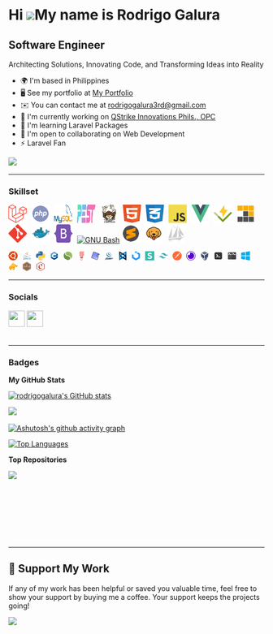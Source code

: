 Hi ![](https://user-images.githubusercontent.com/18350557/176309783-0785949b-9127-417c-8b55-ab5a4333674e.gif)My name is Rodrigo Galura
======================================================================================================================================

Software Engineer
-----------------

Architecting Solutions, Innovating Code, and Transforming Ideas into Reality

*   🌍 I'm based in Philippines
*   🖥️ See my portfolio at [My Portfolio](http://rodrigogalura.github.io/#/portfolio)
*   ✉️ You can contact me at [rodrigogalura3rd@gmail.com](mailto:rodrigogalura3rd@gmail.com)
*   🚀 I'm currently working on [QStrike Innovations Phils., OPC](http://prolook.com)
*   🧠 I'm learning Laravel Packages
*   🤝 I'm open to collaborating on Web Development
*   ⚡ Laravel Fan

<a href="https://github.com/rodrigogalura?tab=followers" target="_blank" rel="noreferrer"><img src="https://img.shields.io/github/followers/rodrigogalura?logo=github&style=for-the-badge&color=0891b2&labelColor=1c1917" /></a>

---
    
### Skillset

<p align="left">
<a href="https://laravel.com" target="_blank" rel="noreferrer" style="margin-right: 5px"><img src="https://raw.githubusercontent.com/rodrigogalura/rodrigogalura/refs/heads/main/img/laravel.svg" width="36" height="36" alt="Laravel" /></a>
<a href="https://www.php.net" target="_blank" rel="noreferrer" style="margin-right: 5px"><img src="https://raw.githubusercontent.com/rodrigogalura/rodrigogalura/refs/heads/main/img/php.svg" width="36" height="36" alt="PHP" /></a>
<a href="https://www.mysql.com" target="_blank" rel="noreferrer" style="margin-right: 5px"><img src="https://raw.githubusercontent.com/rodrigogalura/rodrigogalura/refs/heads/main/img/mysql.svg" width="36" height="36" alt="Mysql" /></a>
<a href="https://pestphp.com" target="_blank" rel="noreferrer" style="margin-right: 5px"><img src="https://raw.githubusercontent.com/rodrigogalura/rodrigogalura/refs/heads/main/img/pest.svg" width="36" height="36" alt="Pest" /></a>
<a href="https://getcomposer.org" target="_blank" rel="noreferrer" style="margin-right: 5px"><img src="https://raw.githubusercontent.com/rodrigogalura/rodrigogalura/refs/heads/main/img/composer.svg" width="36" height="36" alt="Composer" /></a>
<a href="https://developer.mozilla.org/en-US/docs/Glossary/HTML5" target="_blank" rel="noreferrer" style="margin-right: 5px"><img src="https://raw.githubusercontent.com/rodrigogalura/rodrigogalura/refs/heads/main/img/html5.svg" width="36" height="36" alt="HTML5" /></a>
<a href="https://developer.mozilla.org/en-US/docs/Web/CSS" target="_blank" rel="noreferrer" style="margin-right: 5px"><img src="https://raw.githubusercontent.com/rodrigogalura/rodrigogalura/refs/heads/main/img/css3.svg" width="36" height="36" alt="CSS3" /></a>
<a href="https://developer.mozilla.org/en-US/docs/Web/JavaScript" target="_blank" rel="noreferrer" style="margin-right: 5px"><img src="https://raw.githubusercontent.com/rodrigogalura/rodrigogalura/refs/heads/main/img/js.svg" width="36" height="36" alt="JavaScript" /></a>
<a href="https://vuejs.org" target="_blank" rel="noreferrer" style="margin-right: 5px"><img src="https://raw.githubusercontent.com/rodrigogalura/rodrigogalura/refs/heads/main/img/vue.svg" width="36" height="36" alt="Vue" /></a>
<!-- <a href="https://vitest.dev" target="_blank" rel="noreferrer"><img src="https://raw.githubusercontent.com/rodrigogalura/rodrigogalura/refs/heads/main/img/vitest.svg" width="36" height="36" alt="Vitest" /></a>
<a href="https://pnpm.io" target="_blank" rel="noreferrer"><img src="https://raw.githubusercontent.com/rodrigogalura/rodrigogalura/refs/heads/main/img/pnpm.svg" width="36" height="36" alt="PNPM" /></a> -->
<a href="https://vitest.dev" target="_blank" rel="noreferrer" style="margin-right: 5px"><img src="./img/vitest.svg" width="36" height="36" alt="Vitest" /></a>
<a href="https://pnpm.io" target="_blank" rel="noreferrer" style="margin-right: 5px"><img src="./img/pnpm.svg" width="36" height="36" alt="PNPM" /></a>
<a href="https://git-scm.com" target="_blank" rel="noreferrer" style="margin-right: 5px"><img src="https://raw.githubusercontent.com/rodrigogalura/rodrigogalura/refs/heads/main/img/git.svg" width="36" height="36" alt="Git" /></a>
<a href="https://www.docker.com" target="_blank" rel="noreferrer" style="margin-right: 5px"><img src="https://raw.githubusercontent.com/rodrigogalura/rodrigogalura/refs/heads/main/img/docker.svg" width="36" height="36" alt="Docker" /></a>
<a href="https://getbootstrap.com" target="_blank" rel="noreferrer" style="margin-right: 5px"><img src="https://raw.githubusercontent.com/rodrigogalura/rodrigogalura/refs/heads/main/img/bootstrap.svg" width="36" height="36" alt="Bootstrap" /></a>
<a href="https://www.gnu.org/software/bash" target="_blank" rel="noreferrer"><img src="https://raw.githubusercontent.com/danielcranney/readme-generator/main/public/icons/skills/gnubash.svg" width="36" height="36" alt="GNU Bash" /></a>
<a href="https://www.sublimetext.com" target="_blank" rel="noreferrer" style="margin-right: 5px"><img src="https://raw.githubusercontent.com/rodrigogalura/rodrigogalura/refs/heads/main/img/subl.svg" width="36" height="36" alt="Sublime Text" /></a>
<a href="https://www.usebruno.com" target="_blank" rel="noreferrer" style="margin-right: 5px"><img src="https://raw.githubusercontent.com/rodrigogalura/rodrigogalura/refs/heads/main/img/bruno.svg" width="36" height="36" alt="Bruno" /></a>
<a href="https://www.phpmyadmin.net" target="_blank" rel="noreferrer" style="margin-right: 5px"><img src="https://raw.githubusercontent.com/rodrigogalura/rodrigogalura/refs/heads/main/img/phpmyadmin.svg" width="36" height="36" alt="Phpmyadmin" /></a>

<a href="https://ubuntu.com" target="_blank" rel="noreferrer" style="margin-right: 5px"><img src="https://raw.githubusercontent.com/rodrigogalura/rodrigogalura/refs/heads/main/img/ubuntu.svg" width="18" height="18" alt="Ubuntu" /></a>
<a href="https://www.java.com/en" target="_blank" rel="noreferrer" style="margin-right: 5px"><img src="https://raw.githubusercontent.com/rodrigogalura/rodrigogalura/refs/heads/main/img/java.svg" width="18" height="18" alt="java" /></a>
<a href="https://www.python.org" target="_blank" rel="noreferrer" style="margin-right: 5px"><img src="https://raw.githubusercontent.com/rodrigogalura/rodrigogalura/refs/heads/main/img/python.svg" width="18" height="18" alt="python" /></a>
<a href="https://cplusplus.com" target="_blank" rel="noreferrer" style="margin-right: 5px"><img src="https://raw.githubusercontent.com/rodrigogalura/rodrigogalura/refs/heads/main/img/cpp.svg" width="18" height="18" alt="cpp" /></a>
<a href="https://www.slimframework.com" target="_blank" rel="noreferrer" style="margin-right: 5px"><img src="https://raw.githubusercontent.com/rodrigogalura/rodrigogalura/refs/heads/main/img/slim.svg" width="18" height="18" alt="slim" /></a>
<a href="https://lumen.laravel.com" target="_blank" rel="noreferrer" style="margin-right: 5px"><img src="https://raw.githubusercontent.com/rodrigogalura/rodrigogalura/refs/heads/main/img/lumen.svg" width="18" height="18" alt="lumen" /></a>
<a href="https://phpunit.de" target="_blank" rel="noreferrer" style="margin-right: 5px"><img src="https://raw.githubusercontent.com/rodrigogalura/rodrigogalura/refs/heads/main/img/phpunit.svg" width="18" height="18" alt="phpunit" /></a>
<a href="https://jquery.com" target="_blank" rel="noreferrer" style="margin-right: 5px"><img src="https://raw.githubusercontent.com/rodrigogalura/rodrigogalura/refs/heads/main/img/jquery.svg" width="18" height="18" alt="jquery" /></a>
<a href="https://backbonejs.org" target="_blank" rel="noreferrer" style="margin-right: 5px"><img src="https://raw.githubusercontent.com/rodrigogalura/rodrigogalura/refs/heads/main/img/backbonejs.svg" width="18" height="18" alt="backbonejs" /></a>
<a href="https://getuikit.com" target="_blank" rel="noreferrer" style="margin-right: 5px"><img src="https://raw.githubusercontent.com/rodrigogalura/rodrigogalura/refs/heads/main/img/uikit.svg" width="18" height="18" alt="uikit" /></a>
<a href="https://semantic-ui.com" target="_blank" rel="noreferrer" style="margin-right: 5px"><img src="https://raw.githubusercontent.com/rodrigogalura/rodrigogalura/refs/heads/main/img/semanticui.svg" width="18" height="18" alt="semanticui" /></a>
<a href="https://tailwindcss.com" target="_blank" rel="noreferrer" style="margin-right: 5px"><img src="https://raw.githubusercontent.com/rodrigogalura/rodrigogalura/refs/heads/main/img/tailwindcss.svg" width="18" height="18" alt="tailwindcss" /></a>
<a href="https://www.postman.com" target="_blank" rel="noreferrer" style="margin-right: 5px"><img src="https://raw.githubusercontent.com/rodrigogalura/rodrigogalura/refs/heads/main/img/postman.svg" width="18" height="18" alt="postman" /></a>
<a href="https://insomnia.rest" target="_blank" rel="noreferrer" style="margin-right: 5px"><img src="https://raw.githubusercontent.com/rodrigogalura/rodrigogalura/refs/heads/main/img/insomnia.svg" width="18" height="18" alt="insomnia" /></a>
<a href="https://www.virtualbox.org" target="_blank" rel="noreferrer" style="margin-right: 5px"><img src="https://raw.githubusercontent.com/rodrigogalura/rodrigogalura/refs/heads/main/img/virtualbox.svg" width="18" height="18" alt="virtualbox" /></a>
<a href="https://www.php.net" target="_blank" rel="noreferrer" style="margin-right: 5px"><img src="https://raw.githubusercontent.com/rodrigogalura/rodrigogalura/refs/heads/main/img/terminal.svg" width="18" height="18" alt="terminal" /></a>
<a href="https://gnunn1.github.io/tilix-web" target="_blank" rel="noreferrer" style="margin-right: 5px"><img src="https://raw.githubusercontent.com/rodrigogalura/rodrigogalura/refs/heads/main/img/tilix.svg" width="18" height="18" alt="tilix" /></a>
<a href="https://www.microsoft.com/en-ph/windows?r=1" target="_blank" rel="noreferrer" style="margin-right: 5px"><img src="https://raw.githubusercontent.com/rodrigogalura/rodrigogalura/refs/heads/main/img/windows.svg" width="18" height="18" alt="windows" /></a>
<a href="https://tableplus.com" target="_blank" rel="noreferrer" style="margin-right: 5px"><img src="https://raw.githubusercontent.com/rodrigogalura/rodrigogalura/refs/heads/main/img/table-plus.png" width="18" height="18" alt="tablePlus" /></a>
<a href="https://mochajs.org/next/getting-started" target="_blank" rel="noreferrer" style="margin-right: 5px"><img src="https://raw.githubusercontent.com/rodrigogalura/rodrigogalura/refs/heads/main/img/mocha.svg" width="18" height="18" alt="mocha" /></a>
<a href="https://www.chaijs.com/guide" target="_blank" rel="noreferrer" style="margin-right: 5px"><img src="https://raw.githubusercontent.com/rodrigogalura/rodrigogalura/refs/heads/main/img/chai.svg" width="18" height="18" alt="chai" /></a>
</p>

---

### Socials
  
<p align="left">
<a href="https://www.github.com/rodrigogalura" target="_blank" rel="noreferrer"><picture><source media="(prefers-color-scheme: dark)" srcset="https://raw.githubusercontent.com/danielcranney/readme-generator/main/public/icons/socials/github-dark.svg" /><source media="(prefers-color-scheme: light)" srcset="https://raw.githubusercontent.com/danielcranney/readme-generator/main/public/icons/socials/github.svg" /><img src="https://raw.githubusercontent.com/danielcranney/readme-generator/main/public/icons/socials/github.svg" width="32" height="32" /></picture></a>
<!-- <a href="https://www.youtube.com/@rodrigogalura" target="_blank" rel="noreferrer">
<picture>
  <source media="(prefers-color-scheme: dark)" srcset="https://raw.githubusercontent.com/danielcranney/readme-generator/main/public/icons/socials/youtube-dark.svg" />
  <source media="(prefers-color-scheme: light)" srcset="https://raw.githubusercontent.com/danielcranney/readme-generator/main/public/icons/socials/youtube.svg" />
  <img src="https://raw.githubusercontent.com/danielcranney/readme-generator/main/public/icons/socials/youtube.svg" width="32" height="32" />
</picture>
</a> -->
<a href="https://www.linkedin.com/in/rodrigogalura" target="_blank" rel="noreferrer"><picture><source media="(prefers-color-scheme: dark)" srcset="https://raw.githubusercontent.com/danielcranney/readme-generator/main/public/icons/socials/linkedin-dark.svg" /><source media="(prefers-color-scheme: light)" srcset="https://raw.githubusercontent.com/danielcranney/readme-generator/main/public/icons/socials/linkedin.svg" /><img src="https://raw.githubusercontent.com/danielcranney/readme-generator/main/public/icons/socials/linkedin.svg" width="32" height="32" /></picture></a>

<br />
<a href="https://www.codepen.io/rodrigogalura" target="_blank" rel="noreferrer"><picture><source media="(prefers-color-scheme: dark)" srcset="https://raw.githubusercontent.com/danielcranney/readme-generator/main/public/icons/socials/codepen-dark.svg" /><source media="(prefers-color-scheme: light)" srcset="https://raw.githubusercontent.com/danielcranney/readme-generator/main/public/icons/socials/codepen.svg" /><img src="https://raw.githubusercontent.com/danielcranney/readme-generator/main/public/icons/socials/codepen.svg" width="16" height="16" /></picture></a>
<a href="https://www.dev.to/rodrigogalura" target="_blank" rel="noreferrer"><picture><source media="(prefers-color-scheme: dark)" srcset="https://raw.githubusercontent.com/danielcranney/readme-generator/main/public/icons/socials/devdotto-dark.svg" /><source media="(prefers-color-scheme: light)" srcset="https://raw.githubusercontent.com/danielcranney/readme-generator/main/public/icons/socials/devdotto.svg" /><img src="https://raw.githubusercontent.com/danielcranney/readme-generator/main/public/icons/socials/devdotto.svg" width="16" height="16" /></picture></a>
<a href="https://discord.com/users/rodrigogalura" target="_blank" rel="noreferrer"><picture><source media="(prefers-color-scheme: dark)" srcset="https://raw.githubusercontent.com/danielcranney/readme-generator/main/public/icons/socials/discord-dark.svg" /><source media="(prefers-color-scheme: light)" srcset="https://raw.githubusercontent.com/danielcranney/readme-generator/main/public/icons/socials/discord.svg" /><img src="https://raw.githubusercontent.com/danielcranney/readme-generator/main/public/icons/socials/discord.svg" width="16" height="16" /></picture></a>
<a href="https://www.facebook.com/rodrigogalura" target="_blank" rel="noreferrer"><picture><source media="(prefers-color-scheme: dark)" srcset="https://raw.githubusercontent.com/danielcranney/readme-generator/main/public/icons/socials/facebook-dark.svg" /><source media="(prefers-color-scheme: light)" srcset="https://raw.githubusercontent.com/danielcranney/readme-generator/main/public/icons/socials/facebook.svg" /><img src="https://raw.githubusercontent.com/danielcranney/readme-generator/main/public/icons/socials/facebook.svg" width="16" height="16" /></picture></a>
<!-- <a href="https://www.gitlab.com/rodrigogalura" target="_blank" rel="noreferrer">
<picture>
  <source media="(prefers-color-scheme: dark)" srcset="https://raw.githubusercontent.com/danielcranney/readme-generator/main/public/icons/socials/gitlab-dark.svg" />
  <source media="(prefers-color-scheme: light)" srcset="https://raw.githubusercontent.com/danielcranney/readme-generator/main/public/icons/socials/gitlab.svg" />
  <img src="https://raw.githubusercontent.com/danielcranney/readme-generator/main/public/icons/socials/gitlab.svg" width="16" height="16" />
</picture>
</a> -->
<a href="https://rodrigogalura.hashnode.dev" target="_blank" rel="noreferrer"><picture><source media="(prefers-color-scheme: dark)" srcset="https://raw.githubusercontent.com/danielcranney/readme-generator/main/public/icons/socials/hashnode-dark.svg" /><source media="(prefers-color-scheme: light)" srcset="https://raw.githubusercontent.com/danielcranney/readme-generator/main/public/icons/socials/hashnode.svg" /><img src="https://raw.githubusercontent.com/danielcranney/readme-generator/main/public/icons/socials/hashnode.svg" width="16" height="16" /></picture></a>
<a href="http://www.instagram.com/rodrigogalura3rd" target="_blank" rel="noreferrer"><picture><source media="(prefers-color-scheme: dark)" srcset="https://raw.githubusercontent.com/danielcranney/readme-generator/main/public/icons/socials/instagram-dark.svg" /><source media="(prefers-color-scheme: light)" srcset="https://raw.githubusercontent.com/danielcranney/readme-generator/main/public/icons/socials/instagram.svg" /><img src="https://raw.githubusercontent.com/danielcranney/readme-generator/main/public/icons/socials/instagram.svg" width="16" height="16" /></picture></a>
<a href="http://www.medium.com/@rodrigogalura" target="_blank" rel="noreferrer"><picture><source media="(prefers-color-scheme: dark)" srcset="https://raw.githubusercontent.com/danielcranney/readme-generator/main/public/icons/socials/medium-dark.svg" /><source media="(prefers-color-scheme: light)" srcset="https://raw.githubusercontent.com/danielcranney/readme-generator/main/public/icons/socials/medium.svg" /><img src="https://raw.githubusercontent.com/danielcranney/readme-generator/main/public/icons/socials/medium.svg" width="16" height="16" /></picture></a>
<a href="https://www.stackoverflow.com/users/rodrigo-galura" target="_blank" rel="noreferrer"><picture><source media="(prefers-color-scheme: dark)" srcset="https://raw.githubusercontent.com/danielcranney/readme-generator/main/public/icons/socials/stackoverflow-dark.svg" /><source media="(prefers-color-scheme: light)" srcset="https://raw.githubusercontent.com/danielcranney/readme-generator/main/public/icons/socials/stackoverflow.svg" /><img src="https://raw.githubusercontent.com/danielcranney/readme-generator/main/public/icons/socials/stackoverflow.svg" width="16" height="16" /></picture></a>
<a href="https://www.x.com/rodrigogalura" target="_blank" rel="noreferrer"><picture><source media="(prefers-color-scheme: dark)" srcset="https://raw.githubusercontent.com/danielcranney/readme-generator/main/public/icons/socials/twitter-dark.svg" /><source media="(prefers-color-scheme: light)" srcset="https://raw.githubusercontent.com/danielcranney/readme-generator/main/public/icons/socials/twitter.svg" /><img src="https://raw.githubusercontent.com/danielcranney/readme-generator/main/public/icons/socials/twitter.svg" width="16" height="16" /></picture></a>
<a href="https://www.threads.net/@rodrigogalura" target="_blank" rel="noreferrer"><picture><source media="(prefers-color-scheme: dark)" srcset="https://raw.githubusercontent.com/danielcranney/readme-generator/main/public/icons/socials/threads-dark.svg" /><source media="(prefers-color-scheme: light)" srcset="https://raw.githubusercontent.com/danielcranney/readme-generator/main/public/icons/socials/threads.svg" /><img src="https://raw.githubusercontent.com/danielcranney/readme-generator/main/public/icons/socials/threads.svg" width="16" height="16" /></picture></a>
<a href="https://www.twitch.tv/rodrigogalura" target="_blank" rel="noreferrer"><picture><source media="(prefers-color-scheme: dark)" srcset="https://raw.githubusercontent.com/danielcranney/readme-generator/main/public/icons/socials/twitch-dark.svg" /><source media="(prefers-color-scheme: light)" srcset="https://raw.githubusercontent.com/danielcranney/readme-generator/main/public/icons/socials/twitch.svg" /><img src="https://raw.githubusercontent.com/danielcranney/readme-generator/main/public/icons/socials/twitch.svg" width="16" height="16" /></picture></a>
</p>

---

### Badges

<b>My GitHub Stats</b>

<a href="http://www.github.com/rodrigogalura"><img src="https://github-readme-stats.vercel.app/api?username=rodrigogalura&show_icons=true&hide=&count_private=true&title_color=0891b2&text_color=ffffff&icon_color=0891b2&bg_color=1c1917&hide_border=true&show_icons=true" alt="rodrigogalura's GitHub stats" /></a>

<a href="http://www.github.com/rodrigogalura"><img src="https://github-readme-streak-stats.herokuapp.com/?user=rodrigogalura&stroke=ffffff&background=1c1917&ring=0891b2&fire=0891b2&currStreakNum=ffffff&currStreakLabel=0891b2&sideNums=ffffff&sideLabels=ffffff&dates=ffffff&hide_border=true" /></a>

[![Ashutosh's github activity graph](https://github-readme-activity-graph.vercel.app/graph?username=rodrigogalura&bg_color=000000&color=ffffff&line=ffffff&point=0a91b1&area=true&hide_border=true)](https://github.com/ashutosh00710/github-readme-activity-graph)

<!-- <a href="http://www.github.com/rodrigogalura"><img src="https://github-readme-activity-graph.cyclic.app/graph?username=rodrigogalura&bg_color=1c1917&color=ffffff&line=0891b2&point=ffffff&area_color=1c1917&area=true&hide_border=true&custom_title=GitHub%20Commits%20Graph" alt="GitHub Commits Graph" /></a> -->
<a href="https://github.com/rodrigogalura" align="left"><img src="https://github-readme-stats.vercel.app/api/top-langs/?username=rodrigogalura&langs_count=10&title_color=0891b2&text_color=ffffff&icon_color=0891b2&bg_color=1c1917&hide_border=true&locale=en&custom_title=Top%20%Languages" alt="Top Languages" /></a>

<b>Top Repositories</b>

<div width="100%" align="center">
<a href="https://github.com/rodrigogalura/tuner" align="left"><img align="left" width="45%" src="https://github-readme-stats.vercel.app/api/pin/?username=rodrigogalura&repo=tuner&title_color=0891b2&text_color=ffffff&icon_color=0891b2&bg_color=1c1917&hide_border=true&locale=en" /></a>
</div>

<br /><br /><br /><br /><br /><br /><br /><br />


---

## 💖 Support My Work

If any of my work has been helpful or saved you valuable time, feel free to show your support by buying me a coffee. Your support keeps the projects going!

<a href="https://www.ko-fi.com/rodrigogalura" target="_blank"><img src="https://storage.ko-fi.com/cdn/kofi2.png?v=3" width="150"/></a>

<!-- <ul style="list-style-type: none; margin: 0;">
<li style="display: inline-block; margin-right: 0.25rem;">
<a href="https://www.ko-fi.com/rodrigogalura"><img src="https://storage.ko-fi.com/cdn/kofi2.png?v=3" width="150"/></a>
</li>
</ul> -->
